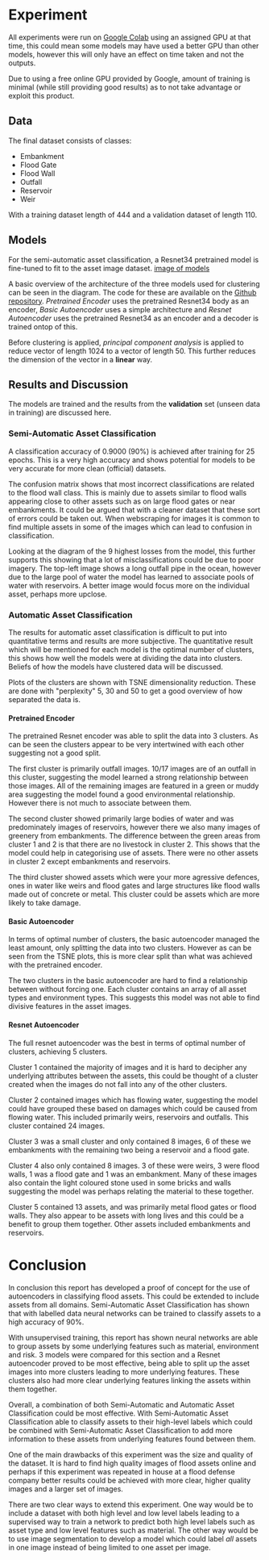 # Experiment
All experiments were run on [Google Colab](https://colab.research.google.com/notebooks/welcome.ipynb) using an assigned GPU at that time, this could mean some models may have used a better GPU than other models, however this will only have an effect on time taken and not the outputs.

Due to using a free online GPU provided by Google, amount of training is minimal (while still providing good results) as to not take advantage or exploit this product.

## Data
The final dataset consists of classes:
- Embankment
- Flood Gate
- Flood Wall
- Outfall
- Reservoir
- Weir

With a training dataset length of 444 and a validation dataset of length 110.

## Models
For the semi-automatic asset classification, a Resnet34 pretrained model is fine-tuned to fit to the asset image dataset.
[image of models](here)

A basic overview of the architecture of the three models used for clustering can be seen in the diagram. The code for these are available on the [Github repository](h). _Pretrained Encoder_ uses the pretrained Resnet34 body as an encoder, _Basic Autoencoder_ uses a simple architecture and _Resnet Autoencoder_ uses the pretrained Resnet34 as an encoder and a decoder is trained ontop of this.

Before clustering is applied, _principal component analysis_ is applied to reduce vector of length 1024 to a vector of length 50. This further reduces the dimension of the vector in a __linear__ way.

## Results and Discussion
The models are trained and the results from the __validation__ set (unseen data in training) are discussed here.

### Semi-Automatic Asset Classification
A classification accuracy of 0.9000 (90%) is achieved after training for 25 epochs. This is a very high accuracy and shows potential for models to be very accurate for more clean (official) datasets.

The confusion matrix shows that most incorrect classifications are related to the flood wall class. This is mainly due to assets similar to flood walls appearing close to other assets such as on large flood gates or near embankments. It could be argued that with a cleaner dataset that these sort of errors could be taken out. When webscraping for images it is common to find multiple assets in some of the images which can lead to confusion in classification.

Looking at the diagram of the 9 highest losses from the model, this further supports this showing that a lot of misclassifications could be due to poor imagery. The top-left image shows a long outfall pipe in the ocean, however due to the large pool of water the model has learned to associate pools of water with reservoirs. A better image would focus more on the individual asset, perhaps more upclose.

### Automatic Asset Classification
The results for automatic asset classification is difficult to put into quantitative terms and results are more subjective. The quantitative result which will be mentioned for each model is the optimal number of clusters, this shows how well the models were at dividing the data into clusters. Beliefs of how the models have clustered data will be discussed.

Plots of the clusters are shown with TSNE dimensionality reduction. These are done with "perplexity" 5, 30 and 50 to get a good overview of how separated the data is.


#### Pretrained Encoder
The pretrained Resnet encoder was able to split the data into 3 clusters. As can be seen the clusters appear to be very intertwined with each other suggesting not a good split.

The first cluster is primarily outfall images. 10/17 images are of an outfall in this cluster, suggesting the model learned a strong relationship between those images. All of the remaining images are featured in a green or muddy area suggesting the model found a good environmental relationship. However there is not much to associate between them.

The second cluster showed primarily large bodies of water and was predominately images of reservoirs, however there we also many images of greenery from embankments. The difference between the green areas from cluster 1 and 2 is that there are no livestock in cluster 2. This shows that the model could help in categorising use of assets. There were no other assets in cluster 2 except embankments and reservoirs.

The third cluster showed assets which were your more agressive defences, ones in water like weirs and flood gates and large structures like flood walls made out of concrete or metal. This cluster could be assets which are more likely to take damage.

#### Basic Autoencoder
In terms of optimal number of clusters, the basic autoencoder managed the least amount, only splitting the data into two clusters. However as can be seen from the TSNE plots, this is more clear split than what was achieved with the pretrained encoder.

The two clusters in the basic autoencoder are hard to find a relationship between without forcing one. Each cluster contains an array of all asset types and environment types. This suggests this model was not able to find divisive features in the asset images.


#### Resnet Autoencoder
The full resnet autoencoder was the best in terms of optimal number of clusters, achieving 5 clusters.

Cluster 1 contained the majority of images and it is hard to decipher any underlying attributes between the assets, this could be thought of a cluster created when the images do not fall into any of the other clusters.

Cluster 2 contained images which has flowing water, suggesting the model could have grouped these based on damages which could be caused from flowing water. This included primarily weirs, reservoirs and outfalls. This cluster contained 24 images.

Cluster 3 was a small cluster and only contained 8 images, 6 of these we embankments with the remaining two being a reservoir and a flood gate.

Cluster 4 also only contained 8 images. 3 of these were weirs, 3 were flood walls, 1 was a flood gate and 1 was an embankment. Many of these images also contain the light coloured stone used in some bricks and walls suggesting the model was perhaps relating the material to these together.

Cluster 5 contained 13 assets, and was primarily metal flood gates or flood walls. They also appear to be assets with long lives and this could be a benefit to group them together. Other assets included embankments and reservoirs.

# Conclusion
In conclusion this report has developed a proof of concept for the use of autoencoders in classifying flood assets. This could be extended to include assets from all domains. Semi-Automatic Asset Classification has shown that with labelled data neural networks can be trained to classify assets to a high accuracy of 90%.

With unsupervised training, this report has shown neural networks are able to group assets by some underlying features such as material, environment and risk. 3 models were compared for this section and a Resnet autoencoder proved to be most effective, being able to split up the asset images into more clusters leading to more underlying features. These clusters also had more clear underlying features linking the assets within them together.

Overall, a combination of both Semi-Automatic and Automatic Asset Classification could be most effective. With Semi-Automatic Asset Classification able to classify assets to their high-level labels which could be combined with Semi-Automatic Asset Classification to add more information to these assets from underlying features found between them.

One of the main drawbacks of this experiment was the size and quality of the dataset. It is hard to find high quality images of flood assets online and perhaps if this experiment was repeated in house at a flood defense company better results could be achieved with more clear, higher quality images and a larger set of images.

There are two clear ways to extend this experiment. One way would be to include a dataset with both high level and low level labels leading to a supervised way to train a network to predict both high level labels such as asset type and low level features such as material. The other way would be to use image segmentation to develop a model which could label _all_ assets in one image instead of being limited to one asset per image.
